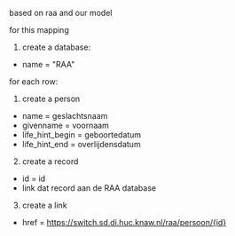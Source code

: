 based on raa and our model

for this mapping
1. create a database:
  - name = "RAA"

for each row:
1. create a person
  - name = geslachtsnaam
  - givenname = voornaam
  - life_hint_begin = geboortedatum
  - life_hint_end = overlijdensdatum
2. create a record
  - id = id
  - link dat record aan de RAA database
3. create a link
  - href = https://switch.sd.di.huc.knaw.nl/raa/persoon/{id} 
